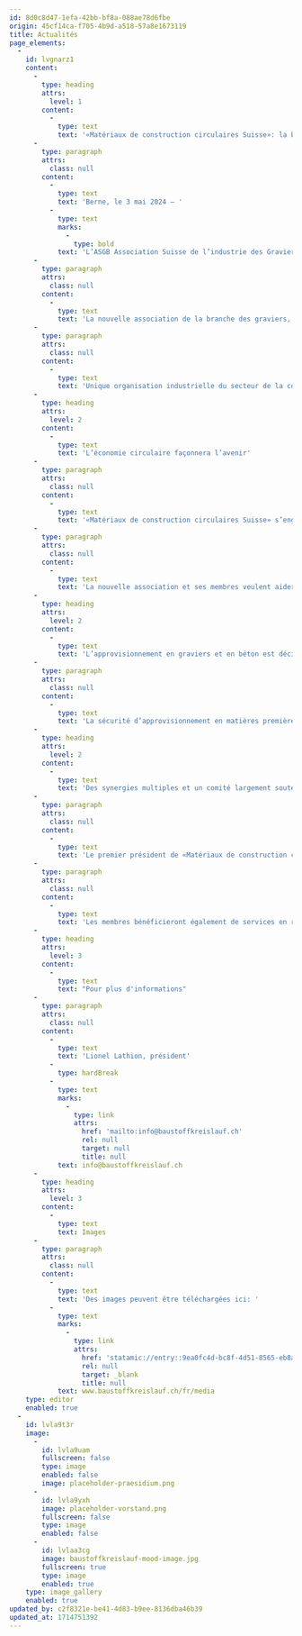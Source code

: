 ```yaml
---
id: 8d0c8d47-1efa-42bb-bf8a-088ae78d6fbe
origin: 45cf14ca-f705-4b9d-a518-57a8e1673119
title: Actualités
page_elements:
  -
    id: lvgnarz1
    content:
      -
        type: heading
        attrs:
          level: 1
        content:
          -
            type: text
            text: '«Matériaux de construction circulaires Suisse»: la branche des graviers, du béton et du recyclage unit ses forces dans une nouvelle association professionnelle.'
      -
        type: paragraph
        attrs:
          class: null
        content:
          -
            type: text
            text: 'Berne, le 3 mai 2024 – '
          -
            type: text
            marks:
              -
                type: bold
            text: 'L’ASGB Association Suisse de l’industrie des Graviers et du Béton et l’asr Recyclage matériaux construction Suisse ont décidé ce jour de fusionner. L’association «Matériaux de construction circulaires Suisse» née de cette fusion est une nouvelle association professionnelle forte qui souhaite marquer l’avenir du secteur de la construction et du recyclage en Suisse et contribuer à le façonner. La sécurité d’approvisionnement de notre pays en matières premières minérales et le bouclage des cycles préservant la valeur sont au cœur de cette fusion.'
      -
        type: paragraph
        attrs:
          class: null
        content:
          -
            type: text
            text: 'La nouvelle association de la branche des graviers, du béton et du recyclage s’appelle «Matériaux de construction circulaires Suisse». Aujourd’hui, jour de la fondation, quelque 400 membres ont formalisé la fusion de l’ASGB Association Suisse de l’industrie des Graviers et du Béton avec l’asr Recyclage matériaux construction Suisse. Les membres des deux associations avaient en amont approuvé la fusion lors de leurs assemblées générales. La nouvelle association entend unir les forces communes, développer encore les compétences professionnelles, anticiper les défis à venir et façonner activement l’avenir du secteur suisse de la construction.'
      -
        type: paragraph
        attrs:
          class: null
        content:
          -
            type: text
            text: 'Unique organisation industrielle du secteur de la construction, elle représente les intérêts de toutes les parties prenantes sur la base d’une économie circulaire de qualité: de l’ exploitation au dépôt en passant par le maintien multiple dans le circuit. Dans le domaine des matériaux de construction minéraux, «Matériaux de construction circulaires Suisse» affiche dès sa création un degré d’organisation de plus de 80% et représente plus de 1’000 sites d’exploitation de gravier, centrales à béton et centres de recyclage suisses. En coordination avec les autorités de planification, elle veut contribuer à mettre en place des conditions-cadres qui garantissent l’approvisionnement durable du secteur de la construction en matières premières et matériaux de construction minéraux, et à sécuriser ainsi les quelque 100’000 emplois du secteur principal de la construction à long terme.'
      -
        type: heading
        attrs:
          level: 2
        content:
          -
            type: text
            text: 'L’économie circulaire façonnera l’avenir'
      -
        type: paragraph
        attrs:
          class: null
        content:
          -
            type: text
            text: '«Matériaux de construction circulaires Suisse» s’engage en faveur d’une utilisation durable et respectueuse de l’environnement des matières premières minérales. Et ce, en particulier dans un contexte de raréfaction croissante des ressources. Il s’agit de maintenir les matériaux de construction dans le circuit, ce que la société et la politique attendent à juste titre. Le thème de l’économie circulaire, qui a déjà marqué l’économie, notamment le secteur de la construction ces dernières années, et qui gagnera fortement en importance à l’avenir, doit donc être au cœur des activités de l’association. Pour cela, il faut promouvoir des technologies et des méthodes innovantes pour l’exploitation et le traitement des matières premières minérales et des matériaux de construction recyclés dans le respect de l’environnement. La coopération entre les hautes écoles, les institutions de recherche et les entreprises sera intensifiée à cet effet, créant ainsi un nouveau centre de compétences.'
      -
        type: paragraph
        attrs:
          class: null
        content:
          -
            type: text
            text: 'La nouvelle association et ses membres veulent aider, dans le domaine des matériaux de construction, à réduire les quantités de déchets grâce à des cycles de qualité et à des assainissements respectueux de l’environnement. Ce faisant, ils entendent contribuer efficacement à limiter l’empreinte écologique et à une Suisse durable. En particulier, l’utilisation des gravières comme habitat pour la faune et la flore offre un potentiel supplémentaire. À la fin de l’exploitation de gravier, les surfaces sont remises en état et renaturées pour que la qualité des sols soit au moins aussi élevée qu’avant l’exploitation. Ainsi, la nature est intégrée naturellement dans l’économie circulaire.'
      -
        type: heading
        attrs:
          level: 2
        content:
          -
            type: text
            text: 'L’approvisionnement en graviers et en béton est décisif pour la Suisse'
      -
        type: paragraph
        attrs:
          class: null
        content:
          -
            type: text
            text: 'La sécurité d’approvisionnement en matières premières minérales et la sécurité de l’élimination des matériaux de démolition seront également des thèmes importants de «Matériaux de construction circulaires Suisse» du fait de la raréfaction croissante des ressources. Les grandes surfaces imposées par leur destination, dont les membres de l’association sont tributaires pour le traitement du gravier et des matériaux de démolition, se font de plus en plus rares. Cela est la conséquence des réglementations de protection toujours plus nombreuses et de l’augmentation des besoins de la population en matière d’habitat, de loisirs et d’espace de travail. Une pénurie d’approvisionnement serait toutefois fatale pour la Suisse. Si les ressources minérales venaient à manquer en raison de la problématique des autorisations, les entreprises, le pays et sa population se trouveraient confrontés à un problème majeur. L’association veut donc s’engager pour que l’approvisionnement des chantiers en matériaux de construction de qualité reste garanti à l’avenir et que ceux-ci soient traités de manière appropriée en vue de leur réutilisation.'
      -
        type: heading
        attrs:
          level: 2
        content:
          -
            type: text
            text: 'Des synergies multiples et un comité largement soutenu'
      -
        type: paragraph
        attrs:
          class: null
        content:
          -
            type: text
            text: 'Le premier président de «Matériaux de construction circulaires Suisse» est Lionel Lathion, président de Lathion Group SA et ingénieur civil ETHZ. Christoph Duijts, CEO de KIBAG, et Stefan Eberhard, propriétaire de stefan eberhard ag, le secondent en tant que vice-présidents. Composé de 14 membres, le nouveau comité de l’association, bénéficie d’une large assise professionnelle et régionale et doit notamment intensifier la collaboration avec les associations cantonales. Il s’agit d’introduire les thèmes importants dans la politique et la société, également au niveau local. La fusion des deux associations permet en outre de mutualiser de nombreuses connaissances. Le nouvel office central de «Matériaux de construction circulaires Suisse» peut compter sur l’expertise et l’expérience de 19 collaborateurs et collaboratrices issus des domaines de la politique, de la technique, de la nature et du sol ainsi que sur des offres de formation.'
      -
        type: paragraph
        attrs:
          class: null
        content:
          -
            type: text
            text: 'Les membres bénéficieront également de services en réseau. Parallèlement, le monde politique et les autorités au niveau national, cantonal et régional auront un point de contact central disposant d’une grande compétence technique et en matière de solutions.'
      -
        type: heading
        attrs:
          level: 3
        content:
          -
            type: text
            text: "Pour plus d'informations"
      -
        type: paragraph
        attrs:
          class: null
        content:
          -
            type: text
            text: 'Lionel Lathion, président'
          -
            type: hardBreak
          -
            type: text
            marks:
              -
                type: link
                attrs:
                  href: 'mailto:info@baustoffkreislauf.ch'
                  rel: null
                  target: null
                  title: null
            text: info@baustoffkreislauf.ch
      -
        type: heading
        attrs:
          level: 3
        content:
          -
            type: text
            text: Images
      -
        type: paragraph
        attrs:
          class: null
        content:
          -
            type: text
            text: 'Des images peuvent être téléchargées ici: '
          -
            type: text
            marks:
              -
                type: link
                attrs:
                  href: 'statamic://entry::9ea0fc4d-bc8f-4d51-8565-eb8ae3dd9ec1'
                  rel: null
                  target: _blank
                  title: null
            text: www.baustoffkreislauf.ch/fr/media
    type: editor
    enabled: true
  -
    id: lvla9t3r
    image:
      -
        id: lvla9uam
        fullscreen: false
        type: image
        enabled: false
        image: placeholder-praesidium.png
      -
        id: lvla9yxh
        image: placeholder-vorstand.png
        fullscreen: false
        type: image
        enabled: false
      -
        id: lvlaa3cg
        image: baustoffkreislauf-mood-image.jpg
        fullscreen: true
        type: image
        enabled: true
    type: image_gallery
    enabled: true
updated_by: c2f8321e-be41-4d83-b9ee-8136dba46b39
updated_at: 1714751392
---
```

